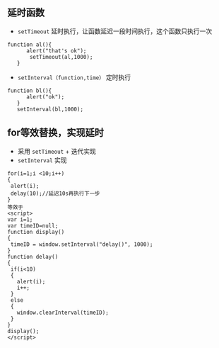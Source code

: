 ## 延时函数
- `setTimeout` 延时执行，让函数延迟一段时间执行，这个函数只执行一次
 ```
function al(){
       alert("that's ok");
        setTimeout(al,1000);         
    } 
 ```
- `setInterval（function,time）` 定时执行
 ```
function bl(){
       alert("ok");
    }
    setInterval(bl,1000);
 ```

## for等效替换，实现延时
- 采用 `setTimeout` + 迭代实现
- `setInterval` 实现
 ```
for(i=1;i <10;i++)
{
  alert(i);
  delay(10);//延迟10s再执行下一步
} 
等效于
<script>
var i=1;
var timeID=null;
function display()
{
  timeID = window.setInterval("delay()", 1000);
}
function delay()
{
  if(i<10) 
  {
    alert(i);
    i++;
  }
  else
  {
    window.clearInterval(timeID);
  }
}
display();
</script>
 ```